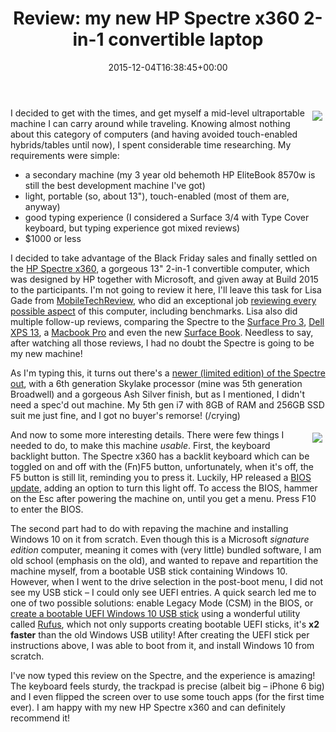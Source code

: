 ﻿---
title: 'Review: my new HP Spectre x360 2-in-1 convertible laptop'
date: 2015-12-04T16:38:45+00:00
---
<img style="float: right; padding: 5px;" src="{% asset_path image1.png %}" />I decided to get with the times, and get myself a mid-level ultraportable machine I can carry around while traveling. Knowing almost nothing about this category of computers (and having avoided touch-enabled hybrids/tables until now), I spent considerable time researching. My requirements were simple:

  * a secondary machine (my 3 year old behemoth HP EliteBook 8570w is still the best development machine I've got)
  * light, portable (so, about 13"), touch-enabled (most of them are, anyway)
  * good typing experience (I considered a Surface 3/4 with Type Cover keyboard, but typing experience got mixed reviews)
  * $1000 or less

<!-- more -->

I decided to take advantage of the Black Friday sales and finally settled on the [HP Spectre x360](http://store.hp.com/us/en/mdp/Laptops/spectre-x360-211501--1), a gorgeous 13" 2-in-1 convertible computer, which was designed by HP together with Microsoft, and given away at Build 2015 to the participants. I'm not going to review it here, I'll leave this task for Lisa Gade from [MobileTechReview](https://www.youtube.com/user/MobileTechReview), who did an exceptional job [reviewing every possible aspect](https://www.youtube.com/watch?v=I3Cn8IAxsoI) of this computer, including benchmarks. Lisa also did multiple follow-up reviews, comparing the Spectre to the [Surface Pro 3](https://www.youtube.com/watch?v=dp5lc1veQ6E), [Dell XPS 13](https://www.youtube.com/watch?v=5oCwB-T7Lr0), a [Macbook Pro](https://www.youtube.com/watch?v=byzl-gCu-c8) and even the new [Surface Book](https://www.youtube.com/watch?v=3DQxm6v6fGA). Needless to say, after watching all those reviews, I had no doubt the Spectre is going to be my new machine!

As I'm typing this, it turns out there's a [newer (limited edition) of the Spectre out](https://www.thurrott.com/windows/windows-10/6872/hp-spectre-x360-limited-edition-preview), with a 6th generation Skylake processor (mine was 5th generation Broadwell) and a gorgeous Ash Silver finish, but as I mentioned, I didn't need a spec'd out machine. My 5th gen i7 with 8GB of RAM and 256GB SSD suit me just fine, and I got no buyer's remorse! (/crying)

<img style="float: right; padding: 5px;" src="{% asset_path image2.png %}" />And now to some more interesting details. There were few things I needed to do, to make this machine _usable_. First, the keyboard backlight button. The Spectre x360 has a backlit keyboard which can be toggled on and off with the (Fn)F5 button, unfortunately, when it's off, the F5 button is still lit, reminding you to press it. Luckily, HP released a [BIOS update](http://support.hp.com/us-en/drivers/selfservice/HP-Spectre-x360-Convertible-PC-Series/7527520/model/7791778), adding an option to turn this light off. To access the BIOS, hammer on the Esc after powering the machine on, until you get a menu. Press F10 to enter the BIOS.

The second part had to do with repaving the machine and installing Windows 10 on it from scratch. Even though this is a Microsoft *signature edition* computer, meaning it comes with (very little) bundled software, I am old school (emphasis on the old), and wanted to repave and repartition the machine myself, from a bootable USB stick containing Windows 10. However, when I went to the drive selection in the post-boot menu, I did not see my USB stick &ndash; I could only see UEFI entries. A quick search led me to one of two possible solutions: enable Legacy Mode (CSM) in the BIOS, or [create a bootable UEFI Windows 10 USB stick](http://www.windowscentral.com/how-create-windows-10-usb-installation) using a wonderful utility called [Rufus](https://rufus.akeo.ie/), which not only supports creating bootable UEFI sticks, it's **x2 faster** than the old Windows USB utility! After creating the UEFI stick per instructions above, I was able to boot from it, and install Windows 10 from scratch.

I've now typed this review on the Spectre, and the experience is amazing! The keyboard feels sturdy, the trackpad is precise (albeit big &ndash; iPhone 6 big) and I even flipped the screen over to use some touch apps (for the first time ever). I am happy with my new HP Spectre x360 and can definitely recommend it!
